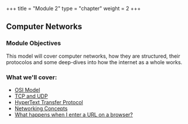 +++
title = "Module 2"
type = "chapter"
weight = 2
+++

## Computer Networks

### Module Objectives

This model will cover computer networks, how they are structured, their protocolos and some deep-dives into how the internet as a whole works.

### What we'll cover:
* [OSI Model](1-osi-model)
* [TCP and UDP](2-tcp-and-udp)
* [HyperText Transfer Protocol](3-http)
* [Networking Concepts](4-networking-concepts)
* [What happens when I enter a URL on a browser?](5-i-visit-a-website)
